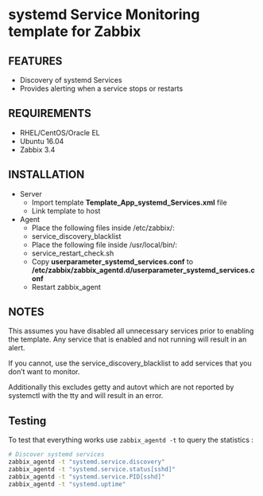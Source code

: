 systemd Service Monitoring template for Zabbix
===========================================


FEATURES
--------
* Discovery of systemd Services
* Provides alerting when a service stops or restarts

REQUIREMENTS
------------
* RHEL/CentOS/Oracle EL
* Ubuntu 16.04
* Zabbix 3.4

INSTALLATION
------------
* Server
  * Import template __Template_App_systemd_Services.xml__ file
  * Link template to host
* Agent
  * Place the following files inside /etc/zabbix/:
  * service_discovery_blacklist
  * Place the following file inside /usr/local/bin/:
  * service_restart_check.sh
  * Copy __userparameter_systemd_services.conf__ to __/etc/zabbix/zabbix\_agentd.d/userparameter\_systemd\_services.conf__
  * Restart zabbix_agent

NOTES
------------

This assumes you have disabled all unnecessary services prior to enabling the template. Any service that is enabled and not running will result in an alert.

If you cannot, use the service_discovery_blacklist to add services that you don’t want to monitor.

Additionally this excludes getty and autovt which are not reported by systemctl with the tty and will result in an error.

Testing
-------
To test that everything works use `zabbix_agentd -t` to query the statistics :

```bash
# Discover systemd services
zabbix_agentd -t "systemd.service.discovery"
zabbix_agentd -t "systemd.service.status[sshd]"
zabbix_agentd -t "systemd.service.PID[sshd]"
zabbix_agentd -t "systemd.uptime"
```
